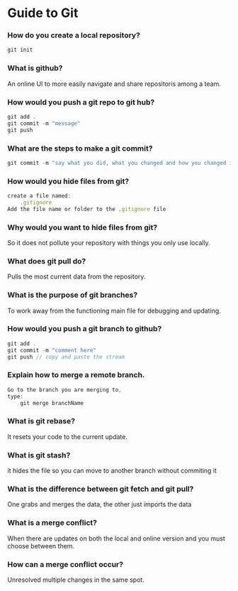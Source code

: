 # Guide to Git
### How do you create a local repository?

```javascript
git init
```

### What is github?

An online UI to more easily navigate and share repositoris among a team.

### How would you push a git repo to git hub?

```javascript
git add .
git commit -m "message"
git push
```

### What are the steps to make a git commit?

```javascript
git commit -m "say what you did, what you changed and how you changed it"
```

### How would you hide files from git?

```javascript
create a file named:
    .gitignore
Add the file name or folder to the .gitignore file
```

### Why would you want to hide files from git?

So it does not pollute your repository with things you only use locally.

### What does git pull do?

Pulls the most current data from the repository.

### What is the purpose of git branches?

To work away from the functioning main file for debugging and updating.

### How would you push a git branch to github?

```javascript
git add .
git commit -m "comment here"
git push // copy and paste the stream
```

### Explain how to merge a remote branch.

```javascript
Go to the branch you are merging to,
type:
    git merge branchName
```

### What is git rebase?

It resets your code to the current update.

### What is git stash?

it hides the file so you can move to another branch without commiting it

### What is the difference between git fetch and git pull?

One grabs and merges the data, the other just imports the data

### What is a merge conflict?

When there are updates on both the local and online version and you must choose between them.

### How can a merge conflict occur?

Unresolved multiple changes in the same spot.
